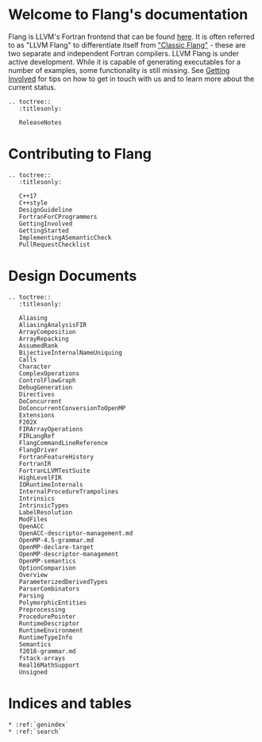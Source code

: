 # Welcome to Flang's documentation

Flang is LLVM's Fortran frontend that can be found
[here](https://github.com/llvm/llvm-project/tree/main/flang). It is often
referred to as "LLVM Flang" to differentiate itself from ["Classic
Flang"](https://github.com/flang-compiler/flang) - these are two separate and
independent Fortran compilers. LLVM Flang is under active development. While it
is capable of generating executables for a number of examples, some
functionality is still missing. See [Getting Involved](GettingInvolved) for tips
on how to get in touch with us and to learn more about the current status.

```{eval-rst}
.. toctree::
   :titlesonly:

   ReleaseNotes
```

# Contributing to Flang

```{eval-rst}
.. toctree::
   :titlesonly:

   C++17
   C++style
   DesignGuideline
   FortranForCProgrammers
   GettingInvolved
   GettingStarted
   ImplementingASemanticCheck
   PullRequestChecklist
```

# Design Documents

```{eval-rst}
.. toctree::
   :titlesonly:

   Aliasing
   AliasingAnalysisFIR
   ArrayComposition
   ArrayRepacking
   AssumedRank
   BijectiveInternalNameUniquing
   Calls
   Character
   ComplexOperations
   ControlFlowGraph
   DebugGeneration
   Directives
   DoConcurrent
   DoConcurrentConversionToOpenMP
   Extensions
   F202X
   FIRArrayOperations
   FIRLangRef
   FlangCommandLineReference
   FlangDriver
   FortranFeatureHistory
   FortranIR
   FortranLLVMTestSuite
   HighLevelFIR
   IORuntimeInternals
   InternalProcedureTrampolines
   Intrinsics
   IntrinsicTypes
   LabelResolution
   ModFiles
   OpenACC
   OpenACC-descriptor-management.md
   OpenMP-4.5-grammar.md
   OpenMP-declare-target
   OpenMP-descriptor-management
   OpenMP-semantics
   OptionComparison
   Overview
   ParameterizedDerivedTypes
   ParserCombinators
   Parsing
   PolymorphicEntities
   Preprocessing
   ProcedurePointer
   RuntimeDescriptor
   RuntimeEnvironment
   RuntimeTypeInfo
   Semantics
   f2018-grammar.md
   fstack-arrays
   Real16MathSupport
   Unsigned
```

# Indices and tables

```{eval-rst}
* :ref:`genindex`
* :ref:`search`
```
